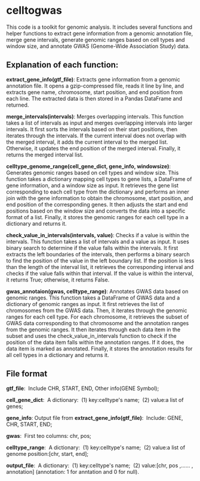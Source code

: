 # celltogwas
This code is a toolkit for genomic analysis. It includes several functions and helper functions to extract gene information from a genomic annotation file, merge gene intervals, generate genomic ranges based on cell types and window size, and annotate GWAS (Genome-Wide Association Study) data.

## Explanation of each function:

**extract_gene_info(gtf_file)**: Extracts gene information from a genomic annotation file. It opens a gzip-compressed file, reads it line by line, and extracts gene name, chromosome, start position, and end position from each line. The extracted data is then stored in a Pandas DataFrame and returned.

**merge_intervals(intervals)**: Merges overlapping intervals. This function takes a list of intervals as input and merges overlapping intervals into larger intervals. It first sorts the intervals based on their start positions, then iterates through the intervals. If the current interval does not overlap with the merged interval, it adds the current interval to the merged list. Otherwise, it updates the end position of the merged interval. Finally, it returns the merged interval list.

**celltype_genome_range(cell_gene_dict, gene_info, windowsize)**: Generates genomic ranges based on cell types and window size. This function takes a dictionary mapping cell types to gene lists, a DataFrame of gene information, and a window size as input. It retrieves the gene list corresponding to each cell type from the dictionary and performs an inner join with the gene information to obtain the chromosome, start position, and end position of the corresponding genes. It then adjusts the start and end positions based on the window size and converts the data into a specific format of a list. Finally, it stores the genomic ranges for each cell type in a dictionary and returns it.

**check_value_in_intervals(intervals, value)**: Checks if a value is within the intervals. This function takes a list of intervals and a value as input. It uses binary search to determine if the value falls within the intervals. It first extracts the left boundaries of the intervals, then performs a binary search to find the position of the value in the left boundary list. If the position is less than the length of the interval list, it retrieves the corresponding interval and checks if the value falls within that interval. If the value is within the interval, it returns True; otherwise, it returns False.

**gwas_annotaion(gwas, celltype_range)**: Annotates GWAS data based on genomic ranges. This function takes a DataFrame of GWAS data and a dictionary of genomic ranges as input. It first retrieves the list of chromosomes from the GWAS data. Then, it iterates through the genomic ranges for each cell type. For each chromosome, it retrieves the subset of GWAS data corresponding to that chromosome and the annotation ranges from the genomic ranges. It then iterates through each data item in the subset and uses the check_value_in_intervals function to check if the position of the data item falls within the annotation ranges. If it does, the data item is marked as annotated. Finally, it stores the annotation results for all cell types in a dictionary and returns it.

## File format
**gtf_file**:&nbsp;
Include CHR, START, END, Other info(GENE Symbol);&nbsp;

**cell_gene_dict**:&nbsp;
A dictionary:&nbsp;
(1) key:celltype's name;&nbsp;
(2) value:a list of genes;&nbsp;

**gene_info**: Output file from **extract_gene_info(gtf_file)**:&nbsp;
Include: GENE, CHR, START, END;&nbsp;

**gwas**:&nbsp;
First teo columns: chr, pos;&nbsp;

**celltype_range**:&nbsp;
A dictionary:&nbsp;
(1) key:celltype's name;&nbsp;
(2) value:a list of genome position:[chr, start, end\];&nbsp;

**output_file**:&nbsp;
A dictionary:&nbsp;
(1) key:celltype's name;&nbsp;
(2) value:[chr, pos ,…… , annotation\] (annotation: 1 for anntation and 0 for null).

